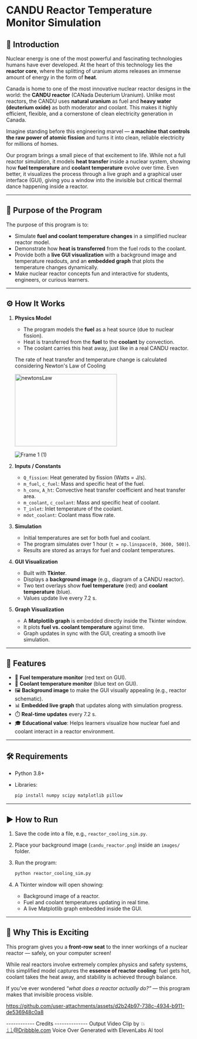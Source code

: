 # CANDU Reactor Temperature Monitor Simulation

## 🔎 Introduction

Nuclear energy is one of the most powerful and fascinating technologies humans have ever developed. At the heart of this technology lies the **reactor core**, where the splitting of uranium atoms releases an immense amount of energy in the form of **heat**.

Canada is home to one of the most innovative nuclear reactor designs in the world: the **CANDU reactor** (CANada Deuterium Uranium). Unlike most reactors, the CANDU uses **natural uranium** as fuel and **heavy water (deuterium oxide)** as both moderator and coolant. This makes it highly efficient, flexible, and a cornerstone of clean electricity generation in Canada.

Imagine standing before this engineering marvel — **a machine that controls the raw power of atomic fission** and turns it into clean, reliable electricity for millions of homes.

Our program brings a small piece of that excitement to life. While not a full reactor simulation, it models **heat transfer** inside a nuclear system, showing how **fuel temperature** and **coolant temperature** evolve over time. Even better, it visualizes the process through a live graph and a graphical user interface (GUI), giving you a window into the invisible but critical thermal dance happening inside a reactor.

---

## 🎯 Purpose of the Program

The purpose of this program is to:

* Simulate **fuel and coolant temperature changes** in a simplified nuclear reactor model.
* Demonstrate how **heat is transferred** from the fuel rods to the coolant.
* Provide both a **live GUI visualization** with a background image and temperature readouts, and an **embedded graph** that plots the temperature changes dynamically.
* Make nuclear reactor concepts fun and interactive for students, engineers, or curious learners.

---

## ⚙️ How It Works

1. **Physics Model**

   * The program models the **fuel** as a heat source (due to nuclear fission).
   * Heat is transferred from the **fuel** to the **coolant** by convection.
   * The coolant carries this heat away, just like in a real CANDU reactor.

   The rate of heat transfer and temperature change is calculated considering Newton's Law of Cooling

   <img width="278" height="197" alt="newtonsLaw" src="https://github.com/user-attachments/assets/abc2fda6-2b05-445b-9ee0-19afe96bb39c" />

   ![Frame 1 (1)](https://github.com/user-attachments/assets/62604403-918e-4c5c-bb5a-1f5f403fef9c)



3. **Inputs / Constants**

   * `Q_fission`: Heat generated by fission (Watts = J/s).
   * `m_fuel`, `c_fuel`: Mass and specific heat of the fuel.
   * `h_conv`, `A_ht`: Convective heat transfer coefficient and heat transfer area.
   * `m_coolant`, `c_coolant`: Mass and specific heat of coolant.
   * `T_inlet`: Inlet temperature of the coolant.
   * `mdot_coolant`: Coolant mass flow rate.

4. **Simulation**

   * Initial temperatures are set for both fuel and coolant.
   * The program simulates over 1 hour (`t = np.linspace(0, 3600, 500)`).
   * Results are stored as arrays for fuel and coolant temperatures.

5. **GUI Visualization**

   * Built with **Tkinter**.
   * Displays a **background image** (e.g., diagram of a CANDU reactor).
   * Two text overlays show **fuel temperature** (red) and **coolant temperature** (blue).
   * Values update live every 7.2 s.

6. **Graph Visualization**

   * A **Matplotlib graph** is embedded directly inside the Tkinter window.
   * It plots **fuel vs. coolant temperature** against time.
   * Graph updates in sync with the GUI, creating a smooth live simulation.

---

## 🚀 Features

* 🔴 **Fuel temperature monitor** (red text on GUI).
* 🔵 **Coolant temperature monitor** (blue text on GUI).
* 🖼️ **Background image** to make the GUI visually appealing (e.g., reactor schematic).
* 📊 **Embedded live graph** that updates along with simulation progress.
* ⏱️ **Real-time updates** every 7.2 s.
* 🎓 **Educational value**: Helps learners visualize how nuclear fuel and coolant interact in a reactor environment.

---

## 🛠️ Requirements

* Python 3.8+
* Libraries:

  ```bash
  pip install numpy scipy matplotlib pillow
  ```

---

## ▶️ How to Run

1. Save the code into a file, e.g., `reactor_cooling_sim.py`.
2. Place your background image (`candu_reactor.png`) inside an `images/` folder.
3. Run the program:

   ```bash
   python reactor_cooling_sim.py
   ```
4. A Tkinter window will open showing:

   * Background image of a reactor.
   * Fuel and coolant temperatures updating in real time.
   * A live Matplotlib graph embedded inside the GUI.

---

## 🌟 Why This is Exciting

This program gives you a **front-row seat** to the inner workings of a nuclear reactor — safely, on your computer screen!

While real reactors involve extremely complex physics and safety systems, this simplified model captures the **essence of reactor cooling**: fuel gets hot, coolant takes the heat away, and stability is achieved through balance.

If you’ve ever wondered *“what does a reactor actually do?”* — this program makes that invisible process visible.



https://github.com/user-attachments/assets/d2b24b97-738c-4934-b911-de536948c0a8


------------ Credits --------------
Output Video Clip by 💥 𝚒𝚕@Dribbble.com
Voice Over Generated with ElevenLabs AI tool



